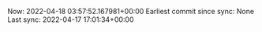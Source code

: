 Now: 2022-04-18 03:57:52.167981+00:00 Earliest commit since sync: None Last sync: 2022-04-17 17:01:34+00:00
